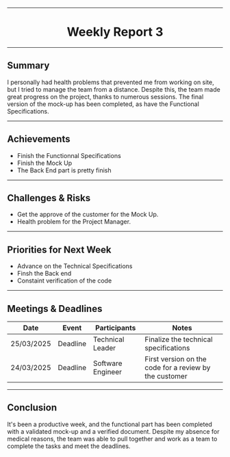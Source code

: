 
<div align="center">

---

# **Weekly Report 3** 


</div>

---

## **Summary**  

I personally had health problems that prevented me from working on site, but I tried to manage the team from a distance. Despite this, the team made great progress on the project, thanks to numerous sessions. The final version of the mock-up has been completed, as have the Functional Specifications.

---

## **Achievements**  

- Finish the Functionnal Specifications
- Finish the Mock Up
- The Back End part is pretty finish

---

## **Challenges & Risks**  

- Get the approve of the customer for the Mock Up.
- Health problem for the Project Manager.

---

## **Priorities for Next Week**  

- Advance on the Technical Specifications
- Finsh the Back end
- Constaint verification of the code

---

## **Meetings & Deadlines**  

| Date       | Event     | Participants       | Notes                                                   |
|------------|-----------|------------------- |-------------------------------------------------------- |
| 25/03/2025 | Deadline  | Technical Leader   | Finalize the technical specifications                   |
| 24/03/2025 | Deadline  | Software Engineer  | First version on the code for a review by the customer  |

---

## **Conclusion**  

It's been a productive week, and the functional part has been completed with a validated mock-up and a verified document. Despite my absence for medical reasons, the team was able to pull together and work as a team to complete the tasks and meet the deadlines.